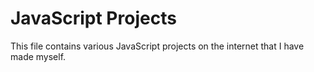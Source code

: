 # JavaScript Projects #


This file contains various JavaScript projects on the internet that I have made myself.
